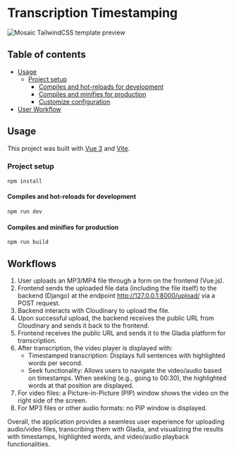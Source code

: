 # Transcription Timestamping

![Mosaic TailwindCSS template preview](https://github.com/cruip/vuejs-admin-dashboard-template/assets/2683512/2fdc15d1-316b-4c51-b357-84b32e79de60)

## Table of contents

- [Usage](#usage)
  - [Project setup](#project-setup)
    - [Compiles and hot-reloads for development](#compiles-and-hot-reloads-for-development)
    - [Compiles and minifies for production](#compiles-and-minifies-for-production)
    - [Customize configuration](#customize-configuration)
- [User Workflow](#workflow)

## Usage

This project was built with [Vue 3](https://v3.vuejs.org/) and [Vite](https://vitejs.dev/).

### Project setup

```
npm install
```

#### Compiles and hot-reloads for development

```
npm run dev
```

#### Compiles and minifies for production

```
npm run build
```

## Workflows

1. User uploads an MP3/MP4 file through a form on the frontend (Vue.js).
2. Frontend sends the uploaded file data (including the file itself) to the backend (Django) at the endpoint http://127.0.0.1:8000/upload/ via a POST request.
3. Backend interacts with Cloudinary to upload the file.
4. Upon successful upload, the backend receives the public URL from Cloudinary and sends it back to the frontend.
5. Frontend receives the public URL and sends it to the Gladia platform for transcription.
6. After transcription, the video player is displayed with:
   - Timestamped transcription: Displays full sentences with highlighted words per second.
   - Seek functionality: Allows users to navigate the video/audio based on timestamps. When seeking (e.g., going to 00:30), the highlighted words at that position are displayed.
7. For video files: a Picture-in-Picture (PIP) window shows the video on the right side of the screen.
8. For MP3 files or other audio formats: no PIP window is displayed.

Overall, the application provides a seamless user experience for uploading audio/video files, transcribing them with Gladia, and visualizing the results with timestamps, highlighted words, and video/audio playback functionalities.
